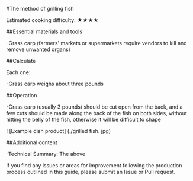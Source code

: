 #The method of grilling fish

Estimated cooking difficulty: ★★★★

##Essential materials and tools

-Grass carp (farmers' markets or supermarkets require vendors to kill and remove unwanted organs)

##Calculate

Each one:

-Grass carp weighs about three pounds

##Operation

-Grass carp (usually 3 pounds) should be cut open from the back, and a few cuts should be made along the back of the fish on both sides, without hitting the belly of the fish, otherwise it will be difficult to shape

! [Example dish product] (./grilled fish. jpg)

##Additional content

-Technical Summary: The above

If you find any issues or areas for improvement following the production process outlined in this guide, please submit an Issue or Pull request.